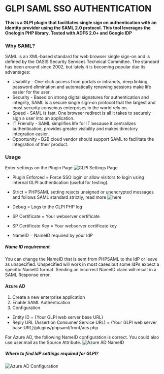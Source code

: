 
# GLPI SAML SSO AUTHENTICATION

#### This is a GLPI plugin that facilitates single sign on authentication with an identity provider using the SAML 2.0 protocol.  This tool leverages the Onelogin PHP library.  Tested with ADFS 2.0+ and Google IDP

### Why SAML?

SAML is an XML-based standard for web browser single sign-on and is defined by the OASIS Security Services Technical Committee. The standard has been around since 2002, but lately it is becoming popular due its advantages:

* Usability - One-click access from portals or intranets, deep linking, password elimination and automatically renewing sessions make life easier for the user.
* Security - Based on strong digital signatures for authentication and integrity, SAML is a secure single sign-on protocol that the largest and most security conscious enterprises in the world rely on.
* Speed - SAML is fast. One browser redirect is all it takes to securely sign a user into an application.
* IT Friendly - SAML simplifies life for IT because it centralizes authentication, provides greater visibility and makes directory integration easier.
* Opportunity - B2B cloud vendor should support SAML to facilitate the integration of their product.

### Usage

Enter settings on the Plugin Page
![GLPI Settings Page](https://derrick-smith.com/wp-content/uploads/2020/10/Settings.png)

* Plugin Enforced = Force SSO login or allow visitors to login using internal GLPI authentication (useful for testing).
* Strict = PHPSAML setting rejects unsigned or unencrypted messages and follows SAML standard strictly, read more ![here](https://github.com/onelogin/php-saml)
* Debug = Logs to the GLPI PHP log

* SP Certificate = Your webserver certificate
* SP Certificate Key = Your webserver certificate key
* NameID = NameID required by your IdP

##### Name ID requirement
You can change the NameID that is sent from PHPSAML to the IdP or leave as unspecified.  Unspecified will work in most cases but some IdPs expect a specific NameID format.  Sending an incorrect NameID claim will result in a SAML Response error.

#### Azure AD
1. Create a new enterprise application
2. Enable SAML Authentication
3. Configuration
* Entity ID = {Your GLPI web server base URL}
* Reply URL (Assertion Consumer Service URL) = {Your GLPI web server base URL}/plugins/phpsaml/front/acs.php

For Azure AD, the following NameID configuration is correct.  You could also use user.mail as the Source Attribute.
![Azure AD NameID](https://derrick-smith.com/wp-content/uploads/2021/03/PHPSAML-nameid.png)

##### Where to find IdP settings required for GLPI?
![Azure AD Configuration](https://derrick-smith.com/wp-content/uploads/2020/10/Azure-Configuration.png)




